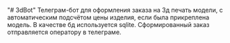 "# 3dBot" 
Телеграм-бот для оформления заказа на 3д печать модели, с автоматическим подсчётом цены изделия, если была прикреплена модель. В качестве бд используется sqlite. Сформированный заказ отправляется оператору в телеграме.
